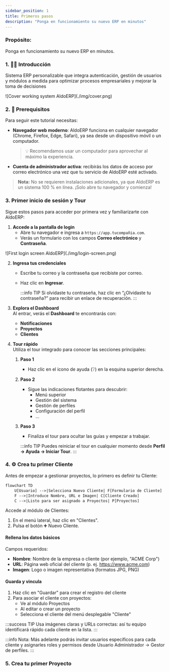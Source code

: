 ```yaml
---
sidebar_position: 1
title: Primeros pasos
description: "Ponga en funcionamiento su nuevo ERP en minutos"
---
```


### Propósito:

Ponga en funcionamiento su nuevo ERP en minutos.

### 1. 👋🏻 Introducción

Sistema ERP personalizable que integra autenticación, gestión de usuarios y módulos a medida para optimizar procesos empresariales y mejorar la toma de decisiones

<p align="center">
<div style={{ maxWidth: '400px' }}>
    ![Cover working system AldoERP](./img/cover.png)
</div>
</p>

### 2. 🔧 Prerequisitos

Para seguir este tutorial necesitas:

- **Navegador web moderno**: AldoERP funciona en cualquier navegador (Chrome, Firefox, Edge, Safari), ya sea desde un dispositivo móvil o un computador.

  > 💡 Recomendamos usar un computador para aprovechar al máximo la experiencia.

- **Cuenta de administrador activa**: recibirás los datos de acceso por correo electrónico una vez que tu servicio de AldoERP esté activado.

> **Nota:** No se requieren instalaciones adicionales, ya que AldoERP es un sistema 100 % en línea. ¡Solo abre tu navegador y comienza!

### 3. Primer inicio de sesión y Tour

Sigue estos pasos para acceder por primera vez y familiarizarte con AldoERP:

1. **Accede a la pantalla de login**
   - Abre tu navegador e ingresa a `https://app.tucompañia.com`.
   - Verás un formulario con los campos **Correo electrónico** y **Contraseña**.

<p align="center">
<div style={{ maxWidth: '800px' }}>
    ![First login screen AldoERP](./img/login-screen.png)
</div>
</p>

2. **Ingresa tus credenciales**

   - Escribe tu correo y la contraseña que recibiste por correo.
   - Haz clic en **Ingresar**.

     :::info TIP
     Si olvidaste tu contraseña, haz clic en “¿Olvidaste tu contraseña?” para recibir un enlace de recuperación.
     :::

3. **Explora el Dashboard**  
   Al entrar, verás el **Dashboard** te encontrarás con:

   - **Notificaciones**
   - **Proyectos**
   - **Clientes**

4. **Tour rápido**  
   Utiliza el tour integrado para conocer las secciones principales:

   1. **Paso 1**

      - Haz clic en el icono de ayuda (❔) en la esquina superior derecha.

   2. **Paso 2**

      - Sigue las indicaciones flotantes para descubrir:
        - Menú superior
        - Gestión del sistema
        - Gestión de perfiles
        - Configuración del perfil
        - ...

   3. **Paso 3**

      - Finaliza el tour para ocultar las guías y empezar a trabajar.

      :::info TIP
      Puedes reiniciar el tour en cualquier momento desde **Perfil → Ayuda → Iniciar Tour**.
      :::

### 4. ⚙️ Crea tu primer Cliente

Antes de empezar a gestionar proyectos, lo primero es definir tu Cliente:

```mermaid
flowchart TD
    U[Usuario] -->|Selecciona Nuevo Cliente| F[Formulario de Cliente]
    F -->|Introduce Nombre, URL e Imagen| C[Cliente Creado]
    C -->|Listo para ser asignado a Proyectos| P[Proyectos]
```

Accede al módulo de Clientes:

1. En el menú lateral, haz clic en "Clientes".
2. Pulsa el botón ➕ Nuevo Cliente.

#### Rellena los datos básicos

Campos requeridos:

- **Nombre**: Nombre de la empresa o cliente (por ejemplo, "ACME Corp")
- **URL**: Página web oficial del cliente (p. ej. https://www.acme.com)
- **Imagen**: Logo o imagen representativa (formatos JPG, PNG)

#### Guarda y vincula

1. Haz clic en "Guardar" para crear el registro del cliente
2. Para asociar el cliente con proyectos:
   - Ve al módulo Proyectos
   - Al editar o crear un proyecto
   - Selecciona el cliente del menú desplegable "Cliente"

:::success TIP
Usa imágenes claras y URLs correctas: así tu equipo identificará rápido cada cliente en la lista.
:::

:::info Nota:
Más adelante podrás invitar usuarios específicos para cada cliente y asignarles roles y permisos desde Usuario Administrador → Gestor de perfiles.
:::

### 5. Crea tu primer Proyecto
